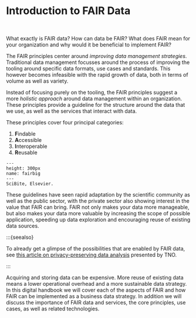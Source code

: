 # Introduction to FAIR Data

</br>

What exactly is FAIR data? How can data be FAIR? What does FAIR mean for your organization and why would it be beneficial to implement FAIR?

The FAIR principles center around *improving data management strategies*. Traditional data management focusses around the process of improving the tooling around specific data formats, use cases and standards. This however becomes infeasible with the rapid growth of data, both in terms of volume as well as variety.

Instead of focusing purely on the tooling, the FAIR principles suggest a more *holistic approach* around data management within an organization. These principles provide a guideline for the structure around the data that we use, as well as the services that interact with data.

These principles cover four principal categories:

1. **F**indable
2. **A**ccessible
3. **I**nteroperable
4. **R**eusable

```{figure} ./_static/img/fairbig.png
---
height: 300px
name: fairbig
---
SciBite, Elsevier.
```

These guidelines have seen rapid adaptation by the scientific community as well as the public sector, with the private sector also showing interest in the value that FAIR can bring. FAIR not only makes your data more manageable, but also makes your data more valuable by increasing the scope of possible application, speeding up data exploration and encouraging reuse of existing data sources. 

:::{seealso}

To already get a glimpse of the possibilities that are enabled by FAIR data, see [this article on privacy-preserving data analysis](https://www.tno.nl/en/focus-areas/information-communication-technology/roadmaps/data-sharing/federated-learning/) presented by TNO.

:::

Acquiring and storing data can be expensive. More reuse of existing data means a lower operational overhead and a more sustainable data strategy. In this digital handbook we will cover each of the aspects of FAIR and how FAIR can be implemented as a business data strategy. In addition we will discuss the importance of FAIR data and services, the core principles, use cases, as well as related technologies. 


